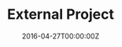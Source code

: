 ---
title: External Project
summary: An example of linking directly to an external project website using `external_link`.
tags:
  - Work Example
date: "2016-04-27T00:00:00Z"

# Optional external URL for project (replaces project detail page).
external_link: https://example.org

image:
  caption: Photo by Toa Heftiba on Unsplash
  focal_point: Smart
---